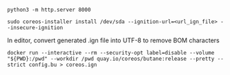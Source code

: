 
```shell
python3 -m http.server 8000
```

```shell
sudo coreos-installer install /dev/sda --ignition-url=<url_ign_file> --insecure-ignition
```

In editor, convert generated .ign file into UTF-8 to remove BOM characters


```shell
docker run --interactive --rm --security-opt label=disable --volume "${PWD}:/pwd" --workdir /pwd quay.io/coreos/butane:release --pretty --strict config.bu > coreos.ign
```